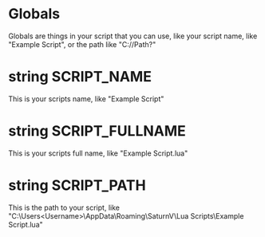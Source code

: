 # Globals
Globals are things in your script that you can use, like your script name, like "Example Script", or the path like "C:/<User>/Path?"

# string SCRIPT_NAME
This is your scripts name, like "Example Script"

# string SCRIPT_FULLNAME
This is your scripts full name, like "Example Script.lua"

# string SCRIPT_PATH
This is the path to your script, like "C:\Users\<Username>\AppData\Roaming\SaturnV\Lua Scripts\Example Script.lua"
